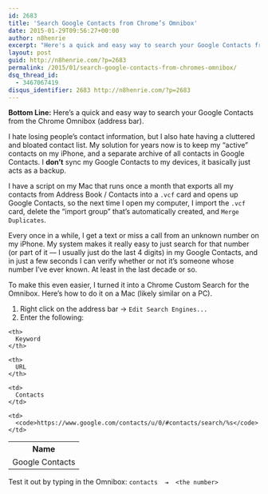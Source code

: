 ```yaml
---
id: 2683
title: 'Search Google Contacts from Chrome’s Omnibox'
date: 2015-01-29T09:56:27+00:00
author: n8henrie
excerpt: "Here's a quick and easy way to search your Google Contacts from the Chrome Omnibox (address bar)."
layout: post
guid: http://n8henrie.com/?p=2683
permalink: /2015/01/search-google-contacts-from-chromes-omnibox/
dsq_thread_id:
  - 3467067419
disqus_identifier: 2683 http://n8henrie.com/?p=2683
---
```

**Bottom Line:** Here’s a quick and easy way to search your Google Contacts from the Chrome Omnibox (address bar).<!--more-->

I hate losing people’s contact information, but I also hate having a cluttered and bloated contact list. My solution for years now is to keep my “active” contacts on my iPhone, and a separate archive of all contacts in Google Contacts. I **don’t** sync my Google Contacts to my devices, it basically just acts as a backup.

I have a script on my Mac that runs once a month that exports all my contacts from Address Book / Contacts into a `.vcf` card and opens up Google Contacts, so the next time I open my computer, I import the `.vcf` card, delete the “import group” that’s automatically created, and `Merge Duplicates`.

Every once in a while, I get a text or miss a call from an unknown number on my iPhone. My system makes it really easy to just search for that number (or part of it — I usually just do the last 4 digits) in my Google Contacts, and in just a few seconds I can verify whether or not it’s someone whose number I’ve ever known. At least in the last decade or so.

To make this even easier, I turned it into a Chrome Custom Search for the Omnibox. Here’s how to do it on a Mac (likely similar on a PC).

  1. Right click on the address bar -> `Edit Search Engines...`
  2. Enter the following:



<table>
  <col /> <col /> <col /> <tr>
    <th>
      Name
    </th>

    <th>
      Keyword
    </th>

    <th>
      URL
    </th>
  </tr>

  <tr>
    <td>
      Google Contacts
    </td>

    <td>
      Contacts
    </td>

    <td>
      <code>https://www.google.com/contacts/u/0/#contacts/search/%s</code>
    </td>
  </tr>
</table>

Test it out by typing in the Omnibox: `contacts  ⇥  <the number>`
